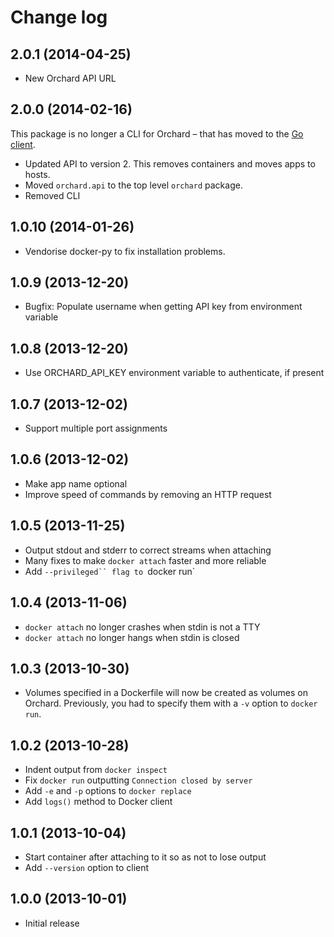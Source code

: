Change log
==========

2.0.1 (2014-04-25)
------------------

 - New Orchard API URL

2.0.0 (2014-02-16)
------------------

This package is no longer a CLI for Orchard – that has moved to the [Go client](https://github.com/orchardup/go-orchard).

 - Updated API to version 2. This removes containers and moves apps to hosts.
 - Moved `orchard.api` to the top level `orchard` package.
 - Removed CLI

1.0.10 (2014-01-26)
------------------

 - Vendorise docker-py to fix installation problems.

1.0.9 (2013-12-20)
------------------

 - Bugfix: Populate username when getting API key from environment variable

1.0.8 (2013-12-20)
------------------

 - Use ORCHARD_API_KEY environment variable to authenticate, if present

1.0.7 (2013-12-02)
------------------

 - Support multiple port assignments

1.0.6 (2013-12-02)
------------------

 - Make app name optional
 - Improve speed of commands by removing an HTTP request

1.0.5 (2013-11-25)
------------------

 - Output stdout and stderr to correct streams when attaching
 - Many fixes to make `docker attach` faster and more reliable
 - Add `--privileged`` flag to `docker run`

1.0.4 (2013-11-06)
------------------

 - `docker attach` no longer crashes when stdin is not a TTY
 - `docker attach` no longer hangs when stdin is closed

1.0.3 (2013-10-30)
------------------

 - Volumes specified in a Dockerfile will now be created as volumes
   on Orchard. Previously, you had to specify them with a `-v` option
   to `docker run`.

1.0.2 (2013-10-28)
------------------

 - Indent output from `docker inspect`
 - Fix `docker run` outputting `Connection closed by server`
 - Add `-e` and `-p` options to `docker replace`
 - Add `logs()` method to Docker client

1.0.1 (2013-10-04)
------------------

 - Start container after attaching to it so as not to lose output
 - Add `--version` option to client

1.0.0 (2013-10-01)
------------------

 - Initial release
